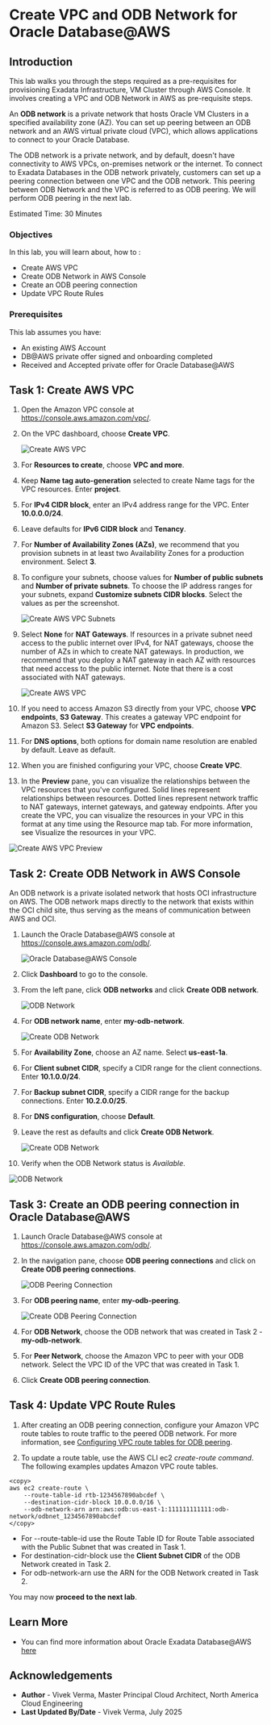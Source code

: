 # Create VPC and ODB Network for Oracle Database@AWS

## Introduction

This lab walks you through the steps required as a pre-requisites for provisioning Exadata Infrastructure, VM Cluster through AWS Console. It involves creating a VPC and ODB Network in AWS as pre-requisite steps.

An **ODB network** is a private network that hosts Oracle VM Clusters in a specified availability zone (AZ). You can set up peering between an ODB network and an AWS virtual private cloud (VPC), which allows applications to connect to your Oracle Database.

The ODB network is a private network, and by default, doesn't have connectivity to AWS VPCs, on-premises network or the internet. To connect to Exadata Databases in the ODB network privately, customers can set up a peering connection between one VPC and the ODB network. This peering between ODB Network and the VPC is referred to as ODB peering. We will perform ODB peering in the next lab.

Estimated Time:  30 Minutes

### Objectives

In this lab, you will learn about, how to :

* Create AWS VPC
* Create ODB Network in AWS Console
* Create an ODB peering connection
* Update VPC Route Rules

### Prerequisites  

This lab assumes you have:
- An existing AWS Account
- DB@AWS private offer signed and onboarding completed
- Received and Accepted private offer for Oracle Database@AWS

##  Task 1: Create AWS VPC

1. Open the Amazon VPC console at https://console.aws.amazon.com/vpc/.

2. On the VPC dashboard, choose **Create VPC**.

   ![](./images/create-aws-vpc.png "Create AWS VPC")

3. For **Resources to create**, choose **VPC and more**.

4. Keep **Name tag auto-generation** selected to create Name tags for the VPC resources. Enter **project**.

5. For **IPv4 CIDR block**, enter an IPv4 address range for the VPC. Enter **10.0.0.0/24**.

6. Leave defaults for **IPv6 CIDR block** and **Tenancy**.

7. For **Number of Availability Zones (AZs)**, we recommend that you provision subnets in at least two Availability Zones for a production environment. Select **3**.

8. To configure your subnets, choose values for **Number of public subnets** and **Number of private subnets**. To choose the IP address ranges for your subnets, expand **Customize subnets CIDR blocks**. Select the values as per the screenshot.

   ![](./images/create-aws-vpc-subnets.png "Create AWS VPC Subnets")

9. Select **None** for **NAT Gateways**. If resources in a private subnet need access to the public internet over IPv4, for NAT gateways, choose the number of AZs in which to create NAT gateways. In production, we recommend that you deploy a NAT gateway in each AZ with resources that need access to the public internet. Note that there is a cost associated with NAT gateways.

   ![](./images/create-aws-nat-vpc.png "Create AWS VPC")

10. If you need to access Amazon S3 directly from your VPC, choose **VPC endpoints**, **S3 Gateway**. This creates a gateway VPC endpoint for Amazon S3. Select **S3 Gateway** for **VPC endpoints**.

11. For **DNS options**, both options for domain name resolution are enabled by default. Leave as default.

12. When you are finished configuring your VPC, choose **Create VPC**.

13. In the **Preview** pane, you can visualize the relationships between the VPC resources that you've configured. Solid lines represent relationships between resources. Dotted lines represent network traffic to NAT gateways, internet gateways, and gateway endpoints. After you create the VPC, you can visualize the resources in your VPC in this format at any time using the Resource map tab. For more information, see Visualize the resources in your VPC.

   ![](./images/create-aws-vpc-preview.png "Create AWS VPC Preview")

##  Task 2: Create ODB Network in AWS Console

An ODB network is a private isolated network that hosts OCI infrastructure on AWS. The ODB network maps directly to the network that exists within the OCI child site, thus serving as the means of communication between AWS and OCI.

1. Launch the Oracle Database@AWS console at https://console.aws.amazon.com/odb/.

   ![](./images/oracle-db-at-aws-console.png "Oracle Database@AWS Console")

2. Click **Dashboard** to go to the console.

3. From the left pane, click **ODB networks** and click **Create ODB network**.

   ![](./images/aws-odb-network.png "ODB Network")

4. For **ODB network name**, enter **my-odb-network**.

   ![](./images/create-odb-network.png "Create ODB Network")

5. For **Availability Zone**, choose an AZ name. Select **us-east-1a**.

6. For **Client subnet CIDR**, specify a CIDR range for the client connections. Enter **10.1.0.0/24**.

7. For **Backup subnet CIDR**, specify a CIDR range for the backup connections. Enter **10.2.0.0/25**.

8. For **DNS configuration**, choose **Default**.

9. Leave the rest as defaults and click **Create ODB Network**.

   ![](./images/create-odb-network2.png "Create ODB Network")

10. Verify when the ODB Network status is *Available*.

   ![](./images/odb-network-status.png "ODB Network")

##  Task 3: Create an ODB peering connection in Oracle Database@AWS

1. Launch Oracle Database@AWS console at https://console.aws.amazon.com/odb/.

2. In the navigation pane, choose **ODB peering connections** and click on **Create ODB peering connections**.

   ![](./images/odb-peering-connection.png "ODB Peering Connection")

3. For **ODB peering name**, enter **my-odb-peering**.

   ![](./images/create-odb-peering-connection.png "Create ODB Peering Connection")

4. For **ODB Network**, choose the ODB network that was created in Task 2 - **my-odb-network**.

5. For **Peer Network**, choose the Amazon VPC to peer with your ODB network. Select the VPC ID of the VPC that was created in Task 1.

6. Click **Create ODB peering connection**.

## Task 4: Update VPC Route Rules

1. After creating an ODB peering connection, configure your Amazon VPC route tables to route traffic to the peered ODB network. For more information, see [Configuring VPC route tables for ODB peering](https://docs.aws.amazon.com/odb/latest/UserGuide/configuring.html#configure-routes).

2. To update a route table, use the AWS CLI ec2 *create-route command*. The following examples updates Amazon VPC route tables.

```
<copy>
aws ec2 create-route \
    --route-table-id rtb-1234567890abcdef \
    --destination-cidr-block 10.0.0.0/16 \
    --odb-network-arn arn:aws:odb:us-east-1:111111111111:odb-network/odbnet_1234567890abcdef
</copy>
```

- For --route-table-id use the Route Table ID for Route Table associated with the Public Subnet that was created in Task 1.
- For destination-cidr-block use the **Client Subnet CIDR** of the ODB Network created in Task 2.
- For odb-network-arn use the ARN for the ODB Network created in Task 2.

You may now **proceed to the next lab**.

## Learn More

- You can find more information about Oracle Exadata Database@AWS [here](https://docs.oracle.com/en-us/iaas/Content/database-at-aws/oaaws.htm)

## Acknowledgements
* **Author** - Vivek Verma, Master Principal Cloud Architect, North America Cloud Engineering
* **Last Updated By/Date** - Vivek Verma, July 2025